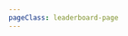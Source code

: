 ```yaml
---
pageClass: leaderboard-page
---
```


<v-app>
<v-content>
<DynamicLoadLeaderboard
  challenge-id="38"
/>
</v-content>
</v-app>

<style lang="stylus">
  .leaderboard-page
    .theme-default-content
      max-width none !important
</style>
